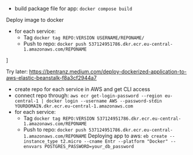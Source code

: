 - build package file for app: ``docker compose build``


Deploy image to docker 
- for each service:
    - Tag ``docker tag REPO:VERSION USERNAME/REPONAME/``
    - Push to repo: ``docker push 537124951786.dkr.ecr.eu-central-1.amazonaws.com/REPONAME``

]




Try later:
https://bentranz.medium.com/deploy-dockerized-application-to-aws-elastic-beanstalk-f8a3cf2944a7

- create repo for each service in AWS and get CLI access
- connect repo through: ``aws ecr get-login-password --region eu-central-1 | docker login --username AWS --password-stdin YOURDOMAIN.dkr.ecr.eu-central-1.amazonaws.com``
- for each service:
    - Tag ``docker tag REPO:VERSION 537124951786.dkr.ecr.eu-central-1.amazonaws.com/REPONAME``
    - Push to repo: ``docker push 537124951786.dkr.ecr.eu-central-1.amazonaws.com/REPONAME``
Deploying app to aws:
``eb create --instance_type t2.micro --cname Entr --platform "Docker" --envvars POSTGRES_PASSWORD=your_db_password``


